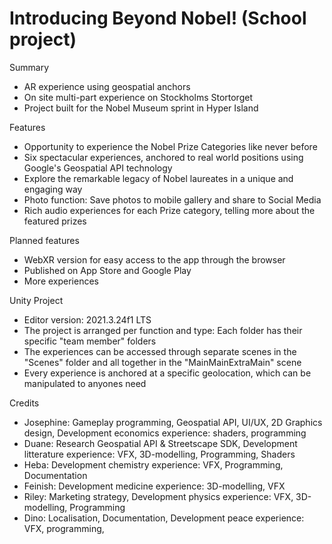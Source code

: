# Introducing Beyond Nobel! (School project)

Summary
  - AR experience using geospatial anchors
  - On site multi-part experience on Stockholms Stortorget
  - Project built for the Nobel Museum sprint in Hyper Island

Features
  - Opportunity to experience the Nobel Prize Categories like never before
  - Six spectacular experiences, anchored to real world positions using Google's Geospatial API technology
  - Explore the remarkable legacy of Nobel laureates in a unique and engaging way
  - Photo function: Save photos to mobile gallery and share to Social Media
  - Rich audio experiences for each Prize category, telling more about the featured prizes

Planned features
  - WebXR version for easy access to the app through the browser
  - Published on App Store and Google Play
  - More experiences

Unity Project
 - Editor version: 2021.3.24f1 LTS
 - The project is arranged per function and type: Each folder has their specific "team member" folders
 - The experiences can be accessed through separate scenes in the "Scenes" folder and all together in the "MainMainExtraMain" scene
 - Every experience is anchored at a specific geolocation, which can be manipulated to anyones need

Credits
 - Josephine: Gameplay programming, Geospatial API, UI/UX, 2D Graphics design, Development economics experience: shaders, programming
 - Duane: Research Geospatial API & Streetscape SDK, Development litterature experience: VFX, 3D-modelling, Programming, Shaders
 - Heba: Development chemistry experience: VFX, Programming, Documentation
 - Feinish: Development medicine experience: 3D-modelling, VFX
 - Riley: Marketing strategy, Development physics experience: VFX, 3D-modelling, Programming
 - Dino: Localisation, Documentation, Development peace experience: VFX, programming, 
